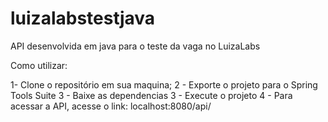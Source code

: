 # luizalabstestjava
API desenvolvida em java para o teste da vaga no LuizaLabs

Como utilizar:

1- Clone o repositório em sua maquina;
2 - Exporte o projeto para o Spring Tools Suite
3 - Baixe as dependencias
3 - Execute o projeto
4 - Para acessar a API, acesse o link: localhost:8080/api/ 
